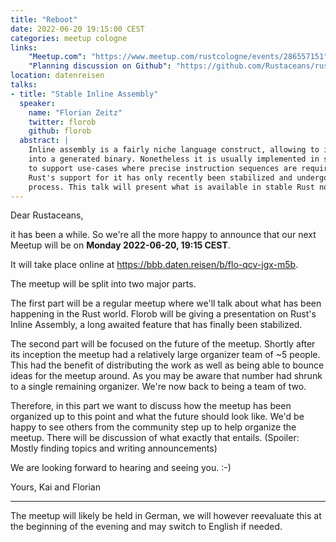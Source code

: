 ```yaml
---
title: "Reboot"
date: 2022-06-20 19:15:00 CEST
categories: meetup cologne
links:
    "Meetup.com": "https://www.meetup.com/rustcologne/events/286557151"
    "Planning discussion on Github": "https://github.com/Rustaceans/rust-cologne/issues/95"
location: datenreisen
talks:
- title: "Stable Inline Assembly"
  speaker:
    name: "Florian Zeitz"
    twitter: florob
    github: florob
  abstract: |
    Inline assembly is a fairly niche language construct, allowing to insert arbitrary instructions
    into a generated binary. Nonetheless it is usually implemented in systems programming languages 
    to support use-cases where precise instruction sequences are required, such as embedded or cryptography.
    Rust's support for it has only recently been stabilized and undergone major changes in the
    process. This talk will present what is available in stable Rust now and how we got there.
---
```


Dear Rustaceans,

it has been a while. So we're all the more happy to announce that our next Meetup will be on
**Monday 2022-06-20, 19:15 CEST**.

It will take place online at <https://bbb.daten.reisen/b/flo-qcv-jgx-m5b>.

The meetup will be split into two major parts.

The first part will be a regular meetup where we'll talk about what has been happening in the Rust world.
Florob will be giving a presentation on Rust's Inline Assembly, a long awaited feature that has
finally been stabilized.

The second part will be focused on the future of the meetup. Shortly after its inception the
meetup had a relatively large organizer team of ~5 people. This had the benefit of distributing
the work as well as being able to bounce ideas for the meetup around.
As you may be aware that number had shrunk to a single remaining organizer.
We're now back to being a team of two.

Therefore, in this part we want to discuss how the meetup has been organized up to this point and what the
future should look like. We'd be happy to see others from the community step up to help organize
the meetup. There will be discussion of what exactly that entails. (Spoiler: Mostly finding topics
and writing announcements)

We are looking forward to hearing and seeing you. :-)

Yours,
Kai and Florian

- - -

The meetup will likely be held in German, we will however reevaluate this at the beginning of the evening and may switch to English if needed.

